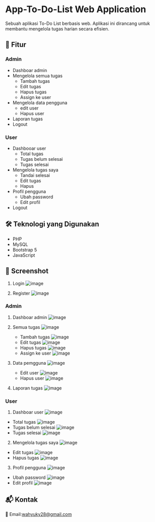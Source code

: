 # App-To-Do-List Web Application
Sebuah aplikasi To-Do List berbasis web. Aplikasi ini dirancang untuk membantu mengelola tugas harian secara efisien.

## 🚀 Fitur
### Admin
- Dashboar admin
- Mengelola semua tugas
  - Tambah tugas
  - Edit tugas
  - Hapus tugas
  - Assign ke user
- Mengelola data pengguna
  - edit user
  - Hapus user
- Laporan tugas
- Logout

### User
- Dashbooar user
  - Total tugas
  - Tugas belum selesai
  - Tugas selesai
- Mengelola tugas saya
  - Tandai selesai
  - Edit tugas
  - Hapus
- Profil pengguna
  - Ubah password
  - Edit profil
- Logout

## 🛠️ Teknologi yang Digunakan
- PHP
- MySQL
- Bootstrap 5
- JavaScript

## 📸 Screenshot
1. Login
   ![image](https://github.com/user-attachments/assets/e7a5964e-b383-4167-8d1f-6a2bbbe9b512)

2. Register
   ![image](https://github.com/user-attachments/assets/41fa04b4-cd42-4807-bf93-ee9eab0aed05)

### Admin
1. Dashboar admin
   ![image](https://github.com/user-attachments/assets/3701229e-b283-4870-80ef-bf3c41bc0f69)

2. Semua tugas
   ![image](https://github.com/user-attachments/assets/d69ad0fa-21f2-4fd9-a2e1-a6be78b6abb7)

    - Tambah tugas
      ![image](https://github.com/user-attachments/assets/dd976d89-803b-450c-b468-39d945758a2a)
    - Edit tugas
      ![image](https://github.com/user-attachments/assets/bc8ef2b9-6ddf-41cf-839e-b641a1c4e80e)
    - Hapus tugas
      ![image](https://github.com/user-attachments/assets/ea84acf7-6f74-4065-9070-a3c8ce84787b)
    - Assign ke user
      ![image](https://github.com/user-attachments/assets/f6e4362f-cba3-405a-a693-29ad2b1bb143)
      
3. Data pemgguna
   ![image](https://github.com/user-attachments/assets/5a230fa1-368f-464e-8a4c-65ce888b8790)

    - Edit user
      ![image](https://github.com/user-attachments/assets/07caa5de-ede5-4b55-b855-7011cdeb92b1)
    - Hapus user
      ![image](https://github.com/user-attachments/assets/32f7e296-5600-4397-9cf4-594cfd3917b6)

4. Laporan tugas
   ![image](https://github.com/user-attachments/assets/0859199c-59ea-4f35-b637-3c59098f93f3)

### User
1. Dashboar user
   ![image](https://github.com/user-attachments/assets/de139c30-e298-4f7b-9076-6d170d9c436e)

  - Total tugas
    ![image](https://github.com/user-attachments/assets/b3df2492-5d7e-4e34-ac0b-b5a759d94d6e)
  - Tugas belum selesai
    ![image](https://github.com/user-attachments/assets/39ff1244-5b2f-45bf-b8ae-6634a5409802)
  - Tugas selesai
    ![image](https://github.com/user-attachments/assets/e009f168-9916-4595-a5f0-3241a9d62819)

2. Mengelola tugas saya
   ![image](https://github.com/user-attachments/assets/01cd3455-9a90-4582-bf45-18d4c91e7dab)

  - Edit tugas
     ![image](https://github.com/user-attachments/assets/b933c1e0-5470-4fd4-b246-55ebd1f04cd3)
  - Hapus tugas
    ![image](https://github.com/user-attachments/assets/07e927a5-5a0c-4711-b61d-81aad3dd508e)

3. Profil pengguna
   ![image](https://github.com/user-attachments/assets/ed65407d-a8ca-4232-8719-4d3728ec7df3)

  - Ubah password
     ![image](https://github.com/user-attachments/assets/5befc0fa-262d-4af8-b1fe-d46f2f7003df)
  - Edit profil
    ![image](https://github.com/user-attachments/assets/6ccd29d5-82b1-4f13-b757-d54fd24ef4dc)

## 📬 Kontak
📧 Email:wahyuky28@gmail.com

